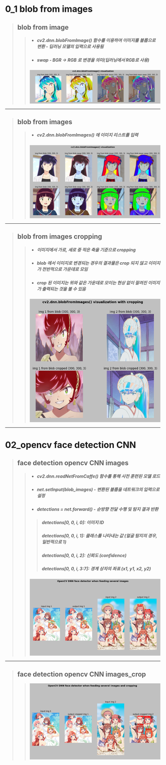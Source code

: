 # 0_1 blob from images
> ## blob from image
> > + ##### cv2.dnn.blobFromImage() 함수를 이용하여 이미지를 블롭으로 변환 - 딥러닝 모델의 입력으로 사용됨
> > + ##### swap - BGR -> RGB 로 변경을 의미(딥러닝에서 RGB로 사용)
> > ![blob from image lum](./Images/blobFromImage_lum.PNG)
- - -
> ## blob from images
> > + ##### cv2.dnn.blobFromImages() 에 이미지 리스트를 입력
> > ![blob from images sakura and shinobu](./Images/blobFromImages_sakura_and_shinobu.PNG)
- - -
> ## blob from images cropping
> > + ##### 이미지에서 가로, 세로 중 작은 축을 기준으로 cropping
> > + ##### blob 에서 이미지로 변경되는 경우의 결과물은 crop 되지 않고 이미지가 전반적으로 가운데로 모임
> > + ##### crop 된 이미지는 위와 같은 가운데로 모이는 현상 없이 잘려진 이미지가 출력되는 것을 볼 수 있음
> > ![blob from images cropping benten and oyuki](./Images/blobFromImages_cropping_benten_and_oyuki.PNG)
- - -
# 02_opencv face detection CNN
> ## face detection opencv CNN images
> > + ##### cv2.dnn.readNetFromCaffe() 함수를 통해 사전 훈련된 모델 로드
> > + ##### net.setInput(blob_images) - 변환된 블롭을 네트워크의 입력으로 설정
> > + ##### detections = net.forward() - 순방향 전달 수행 및 탐지 결과 반환
> > > ##### detections[0, 0, i, 0]: 이미지 ID
> > > ##### detections[0, 0, i, 1]: 클래스를 나타내는 값 (얼굴 탐지의 경우, 일반적으로 1)
> > > ##### detections[0, 0, i, 2]: 신뢰도 (confidence)
> > > ##### detections[0, 0, i, 3:7]: 경계 상자의 좌표 (x1, y1, x2, y2)
> > ![blob from images cropping benten and oyuki](./Images/face_detection_DNN_The_Quintessential_Quintuplets.PNG)
- - -
> ## face detection opencv CNN images_crop
> > ![blob from images cropping benten and oyuki](./Images/face_detection_DNN_cropping_The_Quintessential_Quintuplets.PNG)

